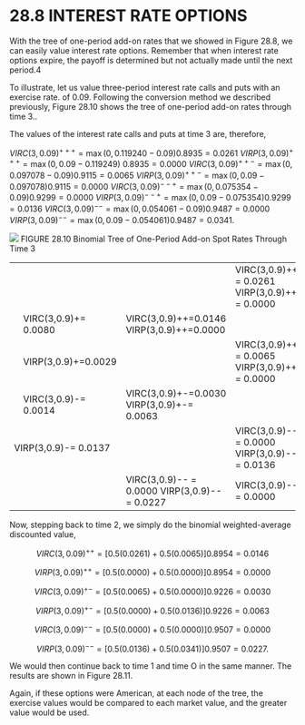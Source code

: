 # 28.8 INTEREST RATE OPTIONS

With the tree of one-period add-on rates that we showed in Figure 28.8, we can easily value interest rate options. Remember that when interest rate options expire, the payoff is determined but not actually made until the next period.4

To illustrate, let us value three-period interest rate calls and puts with an exercise rate. of 0.09. Following the conversion method we described previously, Figure 28.10 shows the tree of one-period add-on rates through time 3..

The values of the interest rate calls and puts at time 3 are, therefore,

$V I R C(3,0.09)^{+++}=\operatorname*{max}(0,0.119240-0.09)0.8935=0.0261$ $V I R P(3,0.09)^{+++}=\operatorname*{max}(0,0.09-0.119249)\:0.8935=0.0000$ $V I R C(3,0.09)^{++-}=\operatorname*{max}(0,0.097078-0.09)0.9115=0.0065$ $V I R P(3,0.09)^{++-}=\operatorname*{max}(0,0.09-0.097078)0.9115=0.0000$ $V I R C(3,0.09)^{--+}=\operatorname*{max}(0,0.075354-0.09)0.9299=0.0000$ $V I R P(3,0.09)^{--+}=\operatorname*{max}(0,0.09-0.075354)0.9299=0.0136$ $V I R C(3,0.09)^{--}=\operatorname*{max}(0,0.054061-0.09)0.9487=0.0000$ $V I R P(3,0.09)^{--}=\operatorname*{max}(0,0.09-0.054061)0.9487=0.0341.$

![](images/b6dde49f1c0eaebdd2cb247c7fbf570aad7910b803a1efafc2e060c661f11336.jpg)
FIGURE 28.10 Binomial Tree of One-Period Add-on Spot Rates Through Time 3

<html><body><table><tr><td colspan="2"></td><td></td><td>VIRC(3,0.9)+++ = 0.0261 VIRP(3,0.9)+++ = 0.0000</td></tr><tr><td rowspan="3"></td><td>VIRC(3,0.9)+= 0.0080</td><td>VIRC(3,0.9)++=0.0146 VIRP(3,0.9)++=0.0000</td><td></td></tr><tr><td>VIRP(3,0.9)+=0.0029</td><td></td><td>VIRC(3,0.9)++- = 0.0065 VIRP(3,0.9)++-= 0.0000</td></tr><tr><td>VIRC(3,0.9)-= 0.0014</td><td>VIRC(3,0.9)+-=0.0030 VIRP(3,0.9)+-= 0.0063</td><td></td></tr><tr><td colspan="2">VIRP(3,0.9)-= 0.0137</td><td></td><td>VIRC(3,0.9)--+ = 0.0000 VIRP(3,0.9)--+ = 0.0136</td></tr><tr><td colspan="2"></td><td>VIRC(3,0.9)-- = 0.0000 VIRP(3,0.9)--= 0.0227</td><td>VIRC(3,0.9)---= 0.0000</td></tr></table></body></html>

Now, stepping back to time 2, we simply do the binomial weighted-average discounted value,

$$
V I R C(3,0.09)^{++}=\left[0.5(0.0261)+0.5(0.0065)\right]0.8954=0.0146
$$

$$
V I R P(3,0.09)^{++}=\left[0.5(0.0000)+0.5(0.0000)\right]0.8954=0.0000
$$

$$
V I R C(3,0.09)^{+-}=\left[0.5(0.0065)+0.5(0.0000)\right]0.9226=0.0030
$$

$$
V I R P(3,0.09)^{+-}=\left[0.5(0.0000)+0.5(0.0136)\right]0.9226=0.0063
$$

$$
V I R C(3,0.09)^{--}=\left[0.5(0.0000)+0.5(0.0000)\right]0.9507=0.0000
$$

$$
{V I R P}(3,0.09)^{--}=\left[0.5(0.0136)+0.5(0.0341)\right]0.9507=0.0227.
$$

We would then continue back to time 1 and time O in the same manner. The results are shown in Figure 28.11.

Again, if these options were American, at each node of the tree, the exercise values would be compared to each market value, and the greater value would be used.

